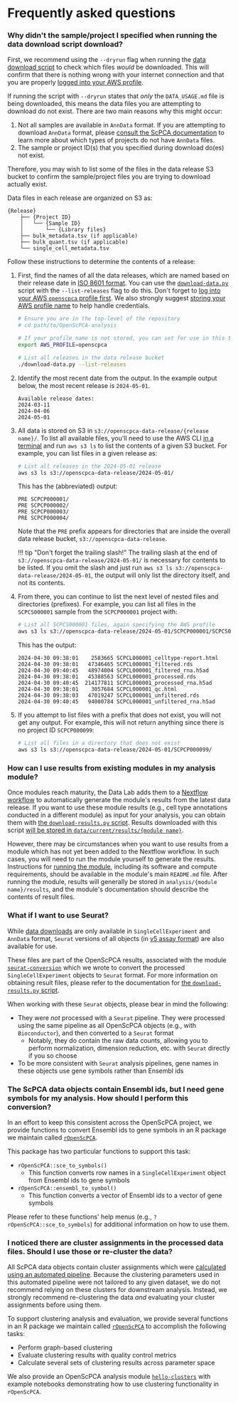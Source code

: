 # Frequently asked questions

### Why didn't the sample/project I specified when running the data download script download?

First, we recommend using the `--dryrun` flag when running the [data download script](../getting-started/accessing-resources/getting-access-to-data.md#using-the-download-data-script) to check which files _would_ be downloaded.
This will confirm that there is nothing wrong with your internet connection and that you are properly [logged into your AWS profile](../technical-setup/environment-setup/configure-aws-cli.md#logging-in-to-a-new-session).

If running the script with `--dryrun` states that _only_ the `DATA_USAGE.md` file is being downloaded, this means the data files you are attempting to download do not exist.
There are two main reasons why this might occur:

1. Not all samples are available in `AnnData` format.
   If you are attempting to download `AnnData` format, please [consult the ScPCA documentation](https://scpca.readthedocs.io/en/stable/faq.html#which-samples-can-i-download-as-anndata-objects) to learn more about which types of projects do not have `AnnData` files.
1. The sample or project ID(s) that you specified during download do(es) not exist.

Therefore, you may wish to list some of the files in the data release S3 bucket to confirm the sample/project files you are trying to download actually exist.

Data files in each release are organized on S3 as:

```{ .console .no-copy title="Release file structure"}
{Release}
    ├── {Project ID}
    │   └── {Sample ID}
    │       └── {Library files}
    ├── bulk_metadata.tsv (if applicable)
    ├── bulk_quant.tsv (if applicable)
    └── single_cell_metadata.tsv
```

Follow these instructions to determine the contents of a release:

1.  First, find the names of all the data releases, which are named based on their release date in [ISO 8601 format](https://en.wikipedia.org/wiki/ISO_8601).
    You can use the [`download-data.py`](../getting-started/accessing-resources/getting-access-to-data.md#downloaded-data-file-structure) script with the `--list-releases` flag to do this.
    Don't forget to [log into your AWS `openscpca` profile first](../technical-setup/environment-setup/configure-aws-cli.md#logging-in-to-a-new-session).
    We also strongly suggest [storing your AWS profile name](../technical-setup/environment-setup/configure-aws-cli.md#storing-your-aws-profile-name) to help handle credentials.

    ```bash
    # Ensure you are in the top-level of the repository
    # cd path/to/OpenScPCA-analysis

    # If your profile name is not stored, you can set for use in this terminal session only:
    export AWS_PROFILE=openscpca

    # List all releases in the data release bucket
    ./download-data.py --list-releases
    ```

1.  Identify the most recent date from the output.
    In the example output below, the most recent release is `2024-05-01`.

    ```{ .console .no-copy title="Output from listing all releases"}
    Available release dates:
    2024-03-11
    2024-04-06
    2024-05-01
    ```

1.  All data is stored on S3 in `s3://openscpca-data-release/{release name}/`.
    To list all available files, you'll need to use the AWS CLI [in a terminal](../getting-started/project-tools/using-the-terminal.md) and run `aws s3 ls` to list the contents of a given S3 bucket.
    For example, you can list files in a given release as:

    ```bash
    # List all releases in the 2024-05-01 release
    aws s3 ls s3://openscpca-data-release/2024-05-01/
    ```

    This has the (abbreviated) output:

    ```{ .console .no-copy title="Output from listing all projects in the 2024-05-01 release"}
    PRE SCPCP000001/
    PRE SCPCP000002/
    PRE SCPCP000003/
    PRE SCPCP000004/
    ```

    Note that the `PRE` prefix appears for directories that are inside the overall data release bucket, `s3://openscpca-data-release`.

    !!! tip "Don't forget the trailing slash!"
        The trailing slash at the end of `s3://openscpca-data-release/2024-05-01/` is necessary for contents to be listed.
        If you omit the slash and just run `aws s3 ls s3://openscpca-data-release/2024-05-01`, the output will only list the directory itself, and not its contents.

1.  From there, you can continue to list the next level of nested files and directories (prefixes).
    For example, you can list all files in the `SCPCS000001` sample from the `SCPCP000001` project with:

    ```bash
    # List all SCPCS000001 files, again specifying the AWS profile
    aws s3 ls s3://openscpca-data-release/2024-05-01/SCPCP000001/SCPCS000001/
    ```

    This has the output:

    ```{ .console .no-copy title="Output from listing all SCPCS000001 files in the 2024-05-01 release"}
    2024-04-30 09:38:01    2583665 SCPCL000001_celltype-report.html
    2024-04-30 09:38:01   47346465 SCPCL000001_filtered.rds
    2024-04-30 09:40:45   48974004 SCPCL000001_filtered_rna.h5ad
    2024-04-30 09:38:01   45388563 SCPCL000001_processed.rds
    2024-04-30 09:40:45  214177811 SCPCL000001_processed_rna.h5ad
    2024-04-30 09:38:01    3057684 SCPCL000001_qc.html
    2024-04-30 09:38:03   47019247 SCPCL000001_unfiltered.rds
    2024-04-30 09:40:45   94000784 SCPCL000001_unfiltered_rna.h5ad
    ```

1.  If you attempt to list files with a prefix that does not exist, you will not get any output.
    For example, this will not return anything since there is no project ID `SCPCP000099`:

    ```bash
    # List all files in a directory that does not exist
    aws s3 ls s3://openscpca-data-release/2024-05-01/SCPCP000099/
    ```

### How can I use results from existing modules in my analysis module?

Once modules reach maturity, the Data Lab adds them to a [Nextflow workflow](../ensuring-repro/openscpca-nf/index.md) to automatically generate the module's results from the latest data release.
If you want to use these module results (e.g., cell type annotations conducted in a different module) as input for your analysis, you can obtain them with [the `download-results.py` script](../getting-started/accessing-resources/getting-access-to-data.md#accessing-scpca-module-results).
Results downloaded with this script [will be stored in `data/current/results/{module name}`](../getting-started/accessing-resources/getting-access-to-data.md#downloaded-results-file-structure).

However, there may be circumstances when you want to use results from a module which has not yet been added to the Nextflow workflow.
In such cases, you will need to run the module yourself to generate the results.
Instructions for [running the module](../contributing-to-analyses/analysis-modules/running-a-module.md), including its software and compute requirements, should be available in the module's main `README.md` file.
After running the module, results will generally be stored in `analysis/{module name}/results`, and the module's documentation should describe the contents of result files.


### What if I want to use Seurat?

While [data downloads](../getting-started/accessing-resources/getting-access-to-data.md) are only available in `SingleCellExperiment` and `AnnData` format, `Seurat` versions of all objects (in [v5 assay format](https://satijalab.org/seurat/articles/seurat5_essential_commands)) are also available for use.

These files are part of the OpenScPCA results, associated with the module [`seurat-conversion`](https://github.com/AlexsLemonade/OpenScPCA-analysis/tree/main/analyses/seurat-conversion) which we wrote to convert the processed `SingleCellExperiment` objects to `Seurat` format.
For more information on obtaining result files, please refer to the documentation for [the `download-results.py` script](../getting-started/accessing-resources/getting-access-to-data.md#accessing-scpca-module-results).

When working with these `Seurat` objects, please bear in mind the following:

* They were _not_ processed with a `Seurat` pipeline.
They were processed using the same pipeline as all OpenScPCA objects (e.g., with `Bioconductor`), and then converted to a `Seurat` format
  * Notably, they do contain the raw data counts, allowing you to perform normalization, dimension reduction, etc. with `Seurat` directly if you so choose
* To be more consistent with `Seurat` analysis pipelines, gene names in these objects use gene symbols rather than Ensembl ids


### The ScPCA data objects contain Ensembl ids, but I need gene symbols for my analysis. How should I perform this conversion?

In an effort to keep this consistent across the OpenScPCA project, we provide functions to convert Ensembl ids to gene symbols in an R package we maintain called [`rOpenScPCA`](https://github.com/AlexsLemonade/rOpenScPCA/).

This package has two particular functions to support this task:

* `rOpenScPCA::sce_to_symbols()`
  * This function converts row names in a `SingleCellExperiment` object from Ensembl ids to gene symbols
* `rOpenScPCA::ensembl_to_symbol()`
  * This function converts a vector of Ensembl ids to a vector of gene symbols

Please refer to these functions' help menus (e.g., `?rOpenScPCA::sce_to_symbols`) for additional information on how to use them.

### I noticed there are cluster assignments in the processed data files. Should I use those or re-cluster the data?

All ScPCA data objects contain cluster assignments which were [calculated using an automated pipeline](https://scpca.readthedocs.io/en/stable/processing_information.html#processed-gene-expression-data).
Because the clustering parameters used in this automated pipeline were not tailored to any given dataset, we do not recommend relying on these clusters for downstream analysis.
Instead, we strongly recommend re-clustering the data _and_ evaluating your cluster assignments before using them.

To support clustering analysis and evaluation, we provide several functions in an R package we maintain called [`rOpenScPCA`](https://github.com/AlexsLemonade/rOpenScPCA/) to accomplish the following tasks:

* Perform graph-based clustering
* Evaluate clustering results with quality control metrics
* Calculate several sets of clustering results across parameter space

We also provide an OpenScPCA analysis module [`hello-clusters`](https://github.com/AlexsLemonade/OpenScPCA-analysis/tree/main/analyses/hello-clusters) with example notebooks demonstrating how to use clustering functionality in `rOpenScPCA`.
